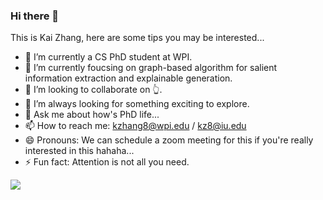 ### Hi there 👋

This is Kai Zhang, here are some tips you may be interested...

- 🔭 I’m currently a CS PhD student at WPI.
- 🌱 I’m currently foucsing on graph-based algorithm for salient information extraction and explainable generation.
- 👯 I’m looking to collaborate on 👆.
- 🤔 I’m always looking for something exciting to explore.
- 💬 Ask me about how's PhD life...
- 📫 How to reach me: kzhang8@wpi.edu / kz8@iu.edu
- 😄 Pronouns: We can schedule a zoom meeting for this if you're really interested in this hahaha...
- ⚡ Fun fact: Attention is not all you need.

![](https://github-readme-stats.vercel.app/api?username=MatthewKKai&theme=dark)

<!--
**MatthewKKai/MatthewKKai** is a ✨ _special_ ✨ repository because its `README.md` (this file) appears on your GitHub profile.

Here are some ideas to get you started:

- 🔭 I’m currently working on ...
- 🌱 I’m currently learning ...
- 👯 I’m looking to collaborate on ...
- 🤔 I’m looking for help with ...
- 💬 Ask me about ...
- 📫 How to reach me: ...
- 😄 Pronouns: ...
- ⚡ Fun fact: ...
-->
